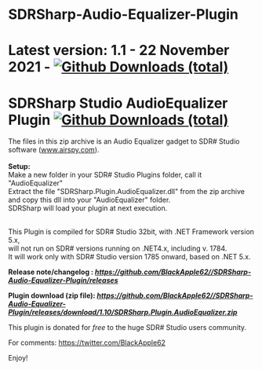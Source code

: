 # SDRSharp-Audio-Equalizer-Plugin

# Latest version: 1.1 - 22 November 2021 - [![Github Downloads (total)](https://img.shields.io/github/downloads/BlackApple62//SDRSharp-Audio-Equalizer-Plugin/1.10/total.svg)]()
  
# SDRSharp Studio AudioEqualizer Plugin [![Github Downloads (total)](https://img.shields.io/github/downloads/BlackApple62//SDRSharp-Audio-Equalizer-Plugin/total.svg)]()

The files in this zip archive is an Audio Equalizer gadget to SDR# Studio software (www.airspy.com).<br><br>
**Setup:**<br>Make a new folder in your SDR# Studio Plugins folder, call it "AudioEqualizer"<br>Extract the file "SDRSharp.Plugin.AudioEqualizer.dll" from the zip archive and copy this dll into your "AudioEqualizer" folder.<br>
SDRSharp will load your plugin at next execution.<br><br>

This Plugin is compiled for SDR# Studio 32bit, with .NET Framework version 5.x,<br>will not run on SDR# versions running on .NET4.x, including v. 1784.<br>
It will work only with SDR# Studio version 1785 onward, based on .NET 5.x.

**Release note/changelog : _https://github.com/BlackApple62//SDRSharp-Audio-Equalizer-Plugin/releases_**

**Plugin download (zip file): _https://github.com/BlackApple62//SDRSharp-Audio-Equalizer-Plugin/releases/download/1.10/SDRSharp.Plugin.AudioEqualizer.zip_**

This plugin is donated for *free* to the huge SDR# Studio users community.<br>

For comments: https://twitter.com/BlackApple62

Enjoy!
